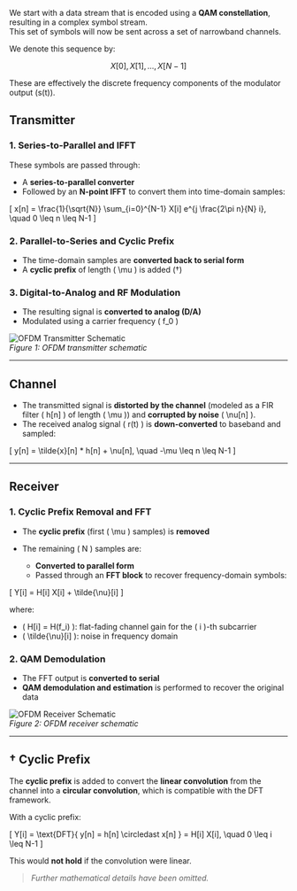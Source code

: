 We start with a data stream that is encoded using a **QAM constellation**, resulting in a complex symbol stream.  
This set of symbols will now be sent across a set of narrowband channels.

We denote this sequence by:

$$X[0], X[1], ..., X[N-1]$$


These are effectively the discrete frequency components of the modulator output \(s(t)\).


## Transmitter

### 1. Series-to-Parallel and IFFT

These symbols are passed through:

- A **series-to-parallel converter**
- Followed by an **N-point IFFT** to convert them into time-domain samples:

\[
x[n] = \frac{1}{\sqrt{N}} \sum_{i=0}^{N-1} X[i] e^{j \frac{2\pi n}{N} i}, \quad 0 \leq n \leq N-1
\]

### 2. Parallel-to-Series and Cyclic Prefix

- The time-domain samples are **converted back to serial form**
- A **cyclic prefix** of length \( \mu \) is added (†)

### 3. Digital-to-Analog and RF Modulation

- The resulting signal is **converted to analog (D/A)**
- Modulated using a carrier frequency \( f_0 \)

![OFDM Transmitter Schematic](ofdm_tx.png)  
*Figure 1: OFDM transmitter schematic*

---

## Channel

- The transmitted signal is **distorted by the channel** (modeled as a FIR filter \( h[n] \) of length \( \mu \)) and **corrupted by noise** \( \nu[n] \).
- The received analog signal \( r(t) \) is **down-converted** to baseband and sampled:

\[
y[n] = \tilde{x}[n] * h[n] + \nu[n], \quad -\mu \leq n \leq N-1
\]

---

## Receiver

### 1. Cyclic Prefix Removal and FFT

- The **cyclic prefix** (first \( \mu \) samples) is **removed**
- The remaining \( N \) samples are:

  - **Converted to parallel form**
  - Passed through an **FFT block** to recover frequency-domain symbols:

\[
Y[i] = H[i] X[i] + \tilde{\nu}[i]
\]

where:

- \( H[i] = H(f_i) \): flat-fading channel gain for the \( i \)-th subcarrier
- \( \tilde{\nu}[i] \): noise in frequency domain

### 2. QAM Demodulation

- The FFT output is **converted to serial**
- **QAM demodulation and estimation** is performed to recover the original data

![OFDM Receiver Schematic](ofdm_rx.png)  
*Figure 2: OFDM receiver schematic*

---

## † Cyclic Prefix

The **cyclic prefix** is added to convert the **linear convolution** from the channel into a **circular convolution**, which is compatible with the DFT framework.

With a cyclic prefix:

\[
Y[i] = \text{DFT}\{ y[n] = h[n] \circledast x[n] \} = H[i] X[i], \quad 0 \leq i \leq N-1
\]

This would **not hold** if the convolution were linear.

> *Further mathematical details have been omitted.*
